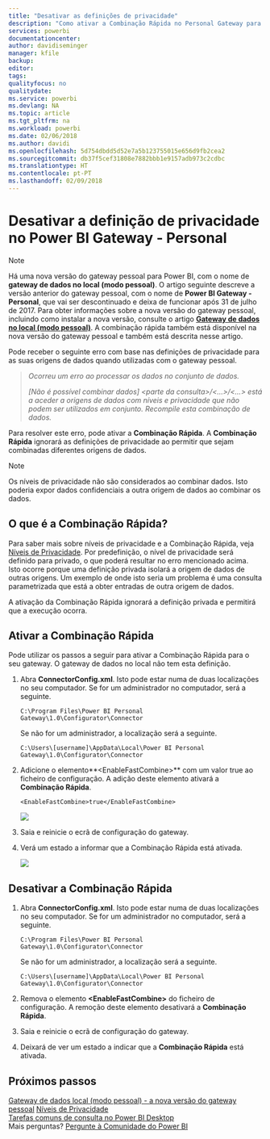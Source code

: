 ```yaml
---
title: "Desativar as definições de privacidade"
description: "Como ativar a Combinação Rápida no Personal Gateway para desativar as definições de privacidade para atualização."
services: powerbi
documentationcenter: 
author: davidiseminger
manager: kfile
backup: 
editor: 
tags: 
qualityfocus: no
qualitydate: 
ms.service: powerbi
ms.devlang: NA
ms.topic: article
ms.tgt_pltfrm: na
ms.workload: powerbi
ms.date: 02/06/2018
ms.author: davidi
ms.openlocfilehash: 5d754dbdd5d52e7a5b123755015e656d9fb2cea2
ms.sourcegitcommit: db37f5cef31808e7882bbb1e9157adb973c2cdbc
ms.translationtype: HT
ms.contentlocale: pt-PT
ms.lasthandoff: 02/09/2018
---
```

# <a name="disable-privacy-setting-in-power-bi-gateway---personal"></a>Desativar a definição de privacidade no Power BI Gateway - Personal
> [!NOTE]
> Há uma nova versão do gateway pessoal para Power BI, com o nome de **gateway de dados no local (modo pessoal)**. O artigo seguinte descreve a versão anterior do gateway pessoal, com o nome de **Power BI Gateway - Personal**, que vai ser descontinuado e deixa de funcionar após 31 de julho de 2017. Para obter informações sobre a nova versão do gateway pessoal, incluindo como instalar a nova versão, consulte o artigo [**Gateway de dados no local (modo pessoal)**](service-gateway-personal-mode.md). A combinação rápida também está disponível na nova versão do gateway pessoal e também está descrita nesse artigo.
> 
> 

Pode receber o seguinte erro com base nas definições de privacidade para as suas origens de dados quando utilizadas com o gateway pessoal.

> *Ocorreu um erro ao processar os dados no conjunto de dados.*
> 
> *[Não é possível combinar dados] &lt;parte da consulta&gt;/&lt;…&gt;/&lt;…&gt; está a aceder a origens de dados com níveis e privacidade que não podem ser utilizados em conjunto. Recompile esta combinação de dados.*
> 
> 

Para resolver este erro, pode ativar a **Combinação Rápida**. A **Combinação Rápida** ignorará as definições de privacidade ao permitir que sejam combinadas diferentes origens de dados.

> [!NOTE]
> Os níveis de privacidade não são considerados ao combinar dados. Isto poderia expor dados confidenciais a outra origem de dados ao combinar os dados.
> 
> 

## <a name="what-is-fast-combine"></a>O que é a Combinação Rápida?
Para saber mais sobre níveis de privacidade e a Combinação Rápida, veja [Níveis de Privacidade](https://support.office.com/article/Privacy-levels-Power-Query-CC3EDE4D-359E-4B28-BC72-9BEE7900B540). Por predefinição, o nível de privacidade será definido para privado, o que poderá resultar no erro mencionado acima. Isto ocorre porque uma definição privada isolará a origem de dados de outras origens. Um exemplo de onde isto seria um problema é uma consulta parametrizada que está a obter entradas de outra origem de dados.

A ativação da Combinação Rápida ignorará a definição privada e permitirá que a execução ocorra.

## <a name="turn-on-fast-combine"></a>Ativar a Combinação Rápida
Pode utilizar os passos a seguir para ativar a Combinação Rápida para o seu gateway. O gateway de dados no local não tem esta definição.

1. Abra **ConnectorConfig.xml**.  Isto pode estar numa de duas localizações no seu computador.  Se for um administrador no computador, será a seguinte.
   
    <pre><code>C:\Program Files\Power BI Personal Gateway\1.0\Configurator\Connector</code></pre>
   
    Se não for um administrador, a localização será a seguinte.
   
    <pre><code>C:\Users\[username]\AppData\Local\Power BI Personal Gateway\1.0\Configurator\Connector</code></pre>
    
2. Adicione o elemento**&lt;EnableFastCombine&gt;** com um valor true ao ficheiro de configuração. A adição deste elemento ativará a **Combinação Rápida**.
   
   <pre><code>&lt;EnableFastCombine&gt;true&lt;/EnableFastCombine&gt;</code></pre>
   
   ![](media/refresh-enable-fast-combine/configfile.png)
3. Saia e reinicie o ecrã de configuração do gateway.
4. Verá um estado a informar que a Combinação Rápida está ativada.
   
   ![](media/refresh-enable-fast-combine/fastcombineenabled.png)

## <a name="turn-off-fast-combine"></a>Desativar a Combinação Rápida
1. Abra **ConnectorConfig.xml**.  Isto pode estar numa de duas localizações no seu computador.  Se for um administrador no computador, será a seguinte.
   
    <pre><code>C:\Program Files\Power BI Personal Gateway\1.0\Configurator\Connector</code></pre>
   
    Se não for um administrador, a localização será a seguinte.
   
    <pre><code>C:\Users\[username]\AppData\Local\Power BI Personal Gateway\1.0\Configurator\Connector</code></pre>

2. Remova o elemento **&lt;EnableFastCombine&gt;** do ficheiro de configuração. A remoção deste elemento desativará a **Combinação Rápida**.
3. Saia e reinicie o ecrã de configuração do gateway.
4. Deixará de ver um estado a indicar que a **Combinação Rápida** está ativada.

## <a name="next-steps"></a>Próximos passos
[Gateway de dados local (modo pessoal) - a nova versão do gateway pessoal](service-gateway-personal-mode.md)
[Níveis de Privacidade](https://support.office.com/article/Privacy-levels-Power-Query-CC3EDE4D-359E-4B28-BC72-9BEE7900B540)  
[Tarefas comuns de consulta no Power BI Desktop](desktop-common-query-tasks.md)  
Mais perguntas? [Pergunte à Comunidade do Power BI](http://community.powerbi.com/)

